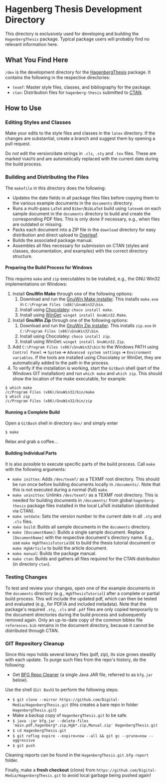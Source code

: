 # Hagenberg Thesis Development Directory

This directory is exclusively used for developing and building the `HagenbergThesis` package.
Typical package users will probably find no relevant information here.

## What You Find Here

`/dev` is the development directory for the [HagenbergThesis](https://github.com/Digital-Media/HagenbergThesis) package. It contains the following in the respective directories:

- `texmf`: Master style files, classes, and bibliography for the package.
- `ctan`: Distribution files for `hagenberg-thesis` submitted to [CTAN](https://ctan.org/pkg/hagenberg-thesis).

## How to Use

### Editing Styles and Classes

Make your edits to the style files and classes in the `latex` directory. If the changes are substantial, create a branch and suggest them by opening a pull request.

Do *not* edit the version/date strings in `.cls`, `.sty` and `.tex` files. 
These are marked `%%AUTO` and are automatically replaced with the current date during the build process.

### Building and Distributing the Files

The `makefile` in this directory does the following:

- Updates the date fields in all package files files before copying them to the various example documents in the `documents` directory.
- Runs a multi-pass `LaTeX` and `Biber`/`BibLaTeX` build using `latexmk` on each sample document in the `documents` directory to build and create the corresponding PDF files. This is only done if necessary, e.g., when files are outdated or missing.
- Packs each document into a ZIP file in the `download` directory for easy distribution and direct upload to [Overleaf](https://www.overleaf.com/).
- Builds the associated package manual.
- Assembles all files necessary for submission on CTAN (styles and classes, documentation, and examples) with the correct directory structure.

#### Preparing the Build Process for Windows

This requires `make` and `zip` executables to be installed, e.g., the GNU Win32 implementations on Windows:

1. Install **GnuWin Make** through one of the following options:
   1. Download and run the [GnuWin Make installer](http://gnuwin32.sourceforge.net/downlinks/make.php). This installs `make.exe` in `C:\Program Files (x86)\GnuWin32\bin`.
   2. Install using [Chocolatey](https://chocolatey.org/): `choco install make`.
   3. Install using [WinGet](https://learn.microsoft.com/windows/package-manager/winget/): `winget install GnuWin32.Make`.
2. Install **GnuWin Zip** through one of the following options:
   1. Download and run the [GnuWin Zip installer](http://gnuwin32.sourceforge.net/downlinks/zip.php). This installs `zip.exe` in `C:\Program Files (x86)\GnuWin32\bin`.
   2. Install using Chocolatey: `choco install zip`.
   3. Install using WinGet: `winget install GnuWin32.Zip`.
3. Add `C:\Program Files (x86)\GnuWin32\bin` to the Windows PATH using `Control Panel` ➔ `System` ➔ `Advanced system settings` ➔ `Environment variables`. If the tools are installed using Chocolatey or WinGet, they are automatically added to the path in the process.
4. To verify if the installation is working, start the `GitBash` shell (part of the Windows GIT installation) and run `which make` and `which zip`. This should show the location of the make executable, for example:

```shell
$ which make
/c/Program Files (x86)/GnuWin32/bin/make
$ which zip
/c/Program Files (x86)/GnuWin32/bin/zip
```

#### Running a Complete Build

Open a `GitBash` shell in directory `dev/` and simply enter
```shell
$ make
```

Relax and grab a coffee...

#### Building Individual Parts

It is also possible to execute specific parts of the build process. Call `make` with the following arguments:

- `make inittex`: Adds `/dev/texmf/` as a TEXMF root directory. This should be run once before building documents locally in `/documents/`. Note that this is not executed during a normal (full) `make`.
- `make uninittex`: Unlinks `/dev/texmf/` as a TEXMF root directory. This is needed for building documents in `/documents/` from global `hagenberg-thesis` package files installed in the local LaTeX installation (distributed via CTAN).
- `make setdate`: Sets the version number to the current date in all `.sty` and `.cls` files.
- `make build`: Builds all sample documents in the `documents` directory.
- `make [DocumentName]`: Builds a single sample document. Replace `[DocumentName]` with the respective document's directory name. E.g., use `make HgbThesisTutorialDE` to build the thesis tutorial document or `make HgbArticle` to build the article document.
- `make manual`: Builds the package manual.
- `make ctan`: Builds and gathers all files required for the CTAN distribution (in directory `ctan`).

### Testing Changes

To test and review your changes, open one of the example documents in the `documents` directory (e.g., `HgbThesisTutorial`) after a complete or partial build process.
This will include the updated pdf, which can then be tested and evaluated (e.g., for PDF/A and included metadata). Note that the package's required `.sty`, `.cls` and `.pdf` files are only copied temporarily to the document directories during the build process and subsequently removed again. Only an up-to-date copy of the common bibtex file `references.bib` remains in the document directory, because it cannot be distributed through CTAN.


### GIT Repository Cleanup

Since this repo holds several binary files (pdf, zip), its size grows steadily with each update. To purge such files from the repo's history, do the following:

- Get [BFG Repo Cleaner](https://rtyley.github.io/bfg-repo-cleaner/) (a single Java JAR file, referred to as ``bfg.jar`` below).

Use the shell (`Git Bash`) to perform the following steps:

- ``$ git clone --mirror https://github.com/Digital-Media/HagenbergThesis.git`` (this creates a bare repo in folder ``HagenbergThesis.git``)
- Make a backup copy of ``HagenbergThesis.git`` to be safe.
- ``$ java -jar bfg.jar --delete-files 'main.pdf,hagenberg*.zip,Hgb*.zip,Manual.zip' HagenbergThesis.git``
- ``$ cd HagenbergThesis.git``
- ``$ git reflog expire --expire=now --all && git gc --prune=now --aggressive``
- ``$ git push``

Cleaning reports can be found in the ``HagenbergThesis.git.bfg-report`` folder.

Finally, make a **fresh checkout** (clone) from ``https://github.com/Digital-Media/HagenbergThesis.git`` to avoid local garbage being pushed again!
